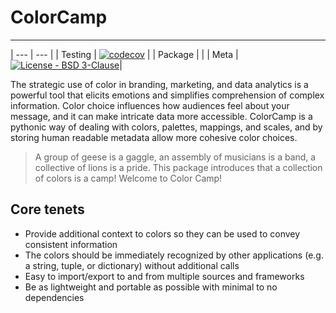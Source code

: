# ColorCamp
___________

| --- | --- |
| Testing | [![codecov](https://codecov.io/gh/DrAthanas/ColorCamp/coverage.svg?branch=main)](https://codecov.io/gh/DrAthanas/ColorCamp) |
| Package | |
| Meta | [![License - BSD 3-Clause](https://img.shields.io/pypi/l/pandas.svg)](https://github.com/DrAthanas/ColorCamp/blob/main/LICENSE)|


The strategic use of color in branding, marketing, and data analytics is a powerful tool that elicits emotions and simplifies comprehension of complex information. Color choice influences how audiences feel about your message, and it can make intricate data more accessible. ColorCamp is a pythonic way of dealing with colors, palettes, mappings, and scales, and by storing human readable metadata allow more cohesive color choices.  

> A group of geese is a gaggle, an assembly of musicians is a band, a collective of lions is a pride. This package introduces that a collection of colors is a camp! Welcome to Color Camp!

## Core tenets
* Provide additional context to colors so they can be used to convey consistent information
* The colors should be immediately recognized by other applications (e.g. a string, tuple, or dictionary) without additional calls
* Easy to import/export to and from multiple sources and frameworks
* Be as lightweight and portable as possible with minimal to no dependencies 



